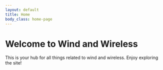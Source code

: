 ```yaml
---
layout: default
title: Home
body_class: home-page
---
```


# Welcome to Wind and Wireless

This is your hub for all things related to wind and wireless. Enjoy exploring the site!
